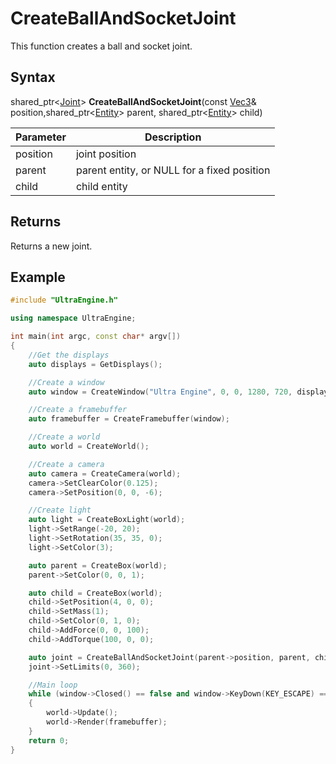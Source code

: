 # CreateBallAndSocketJoint

This function creates a ball and socket joint.

## Syntax

shared_ptr<[Joint](Joint.md)\> **CreateBallAndSocketJoint**(const [Vec3](Vec3.md)& position,shared_ptr<[Entity](Entity.md)\> parent, shared_ptr<[Entity](Entity.md)\> child)

| Parameter | Description |
|---|---|
| position | joint position |
| parent | parent entity, or NULL for a fixed position |
| child | child entity |

## Returns

Returns a new joint.

## Example

```c++
#include "UltraEngine.h"

using namespace UltraEngine;

int main(int argc, const char* argv[])
{
    //Get the displays
    auto displays = GetDisplays();

    //Create a window
    auto window = CreateWindow("Ultra Engine", 0, 0, 1280, 720, displays[0], WINDOW_CENTER | WINDOW_TITLEBAR);

    //Create a framebuffer
    auto framebuffer = CreateFramebuffer(window);

    //Create a world
    auto world = CreateWorld();

    //Create a camera    
    auto camera = CreateCamera(world);
    camera->SetClearColor(0.125);
    camera->SetPosition(0, 0, -6);

    //Create light
    auto light = CreateBoxLight(world);
    light->SetRange(-20, 20);
    light->SetRotation(35, 35, 0);
    light->SetColor(3);

    auto parent = CreateBox(world);
    parent->SetColor(0, 0, 1);

    auto child = CreateBox(world);
    child->SetPosition(4, 0, 0);
    child->SetMass(1);
    child->SetColor(0, 1, 0);
    child->AddForce(0, 0, 100);
    child->AddTorque(100, 0, 0);

    auto joint = CreateBallAndSocketJoint(parent->position, parent, child);
    joint->SetLimits(0, 360);

    //Main loop
    while (window->Closed() == false and window->KeyDown(KEY_ESCAPE) == false)
    {
        world->Update();
        world->Render(framebuffer);
    }
    return 0;
}
```
